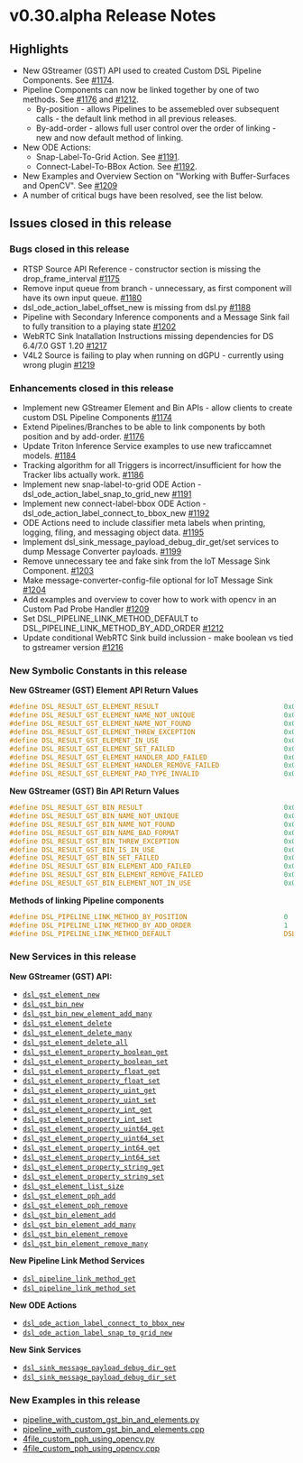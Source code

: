 # v0.30.alpha Release Notes
## Highlights
* New GStreamer (GST) API used to created Custom DSL Pipeline Components. See [#1174](https://github.com/prominenceai/deepstream-services-library/issues/1174).
* Pipeline Components can now be linked together by one of two methods. See [#1176](https://github.com/prominenceai/deepstream-services-library/issues/1176) and [#1212](https://github.com/prominenceai/deepstream-services-library/issues/1212).
   * By-position - allows Pipelines to be assemebled over subsequent calls - the default link method in all previous releases.
   * By-add-order - allows full user control over the order of linking - new and now default method of linking.
* New ODE Actions:
   * Snap-Label-To-Grid Action. See [#1191](https://github.com/prominenceai/deepstream-services-library/issues/1191).
   * Connect-Label-To-BBox Action. See [#1192](https://github.com/prominenceai/deepstream-services-library/issues/1191).
* New Examples and Overview Section on "Working with Buffer-Surfaces and OpenCV". See [#1209](https://github.com/prominenceai/deepstream-services-library/issues/1209)
* A number of critical bugs have been resolved, see the list below. 

## Issues closed in this release
### Bugs closed in this release
* RTSP Source API Reference - constructor section is missing the drop_frame_interval [#1175](https://github.com/prominenceai/deepstream-services-library/issues/1175)
* Remove input queue from branch - unnecessary, as first component will have its own input queue. [#1180](https://github.com/prominenceai/deepstream-services-library/issues/1180)
* dsl_ode_action_label_offset_new is missing from dsl.py [#1188](https://github.com/prominenceai/deepstream-services-library/issues/1188)
* Pipeline with Secondary Inference components and a Message Sink fail to fully transition to a playing state [#1202](https://github.com/prominenceai/deepstream-services-library/issues/1202)
* WebRTC Sink Inatallation Instructions missing dependencies for DS 6.4/7.0 GST 1.20 [#1217](https://github.com/prominenceai/deepstream-services-library/issues/1217)
* V4L2 Source is failing to play when running on dGPU - currently using wrong plugin [#1219](https://github.com/prominenceai/deepstream-services-library/issues/1219)

### Enhancements closed in this release
* Implement new GStreamer Element and Bin APIs - allow clients to create custom DSL Pipeline Components [#1174](https://github.com/prominenceai/deepstream-services-library/issues/1174)
* Extend Pipelines/Branches to be able to link components by both position and by add-order. [#1176](https://github.com/prominenceai/deepstream-services-library/issues/1176)
* Update Triton Inference Service examples to use new traficcamnet models. [#1184](https://github.com/prominenceai/deepstream-services-library/issues/1176)
* Tracking algorithm for all Triggers is incorrect/insufficient for how the Tracker libs actually work. [#1186](https://github.com/prominenceai/deepstream-services-library/issues/1176)
* Implement new snap-label-to-grid ODE Action - dsl_ode_action_label_snap_to_grid_new [#1191](https://github.com/prominenceai/deepstream-services-library/issues/1191)
* Implement new connect-label-bbox ODE Action - dsl_ode_action_label_connect_to_bbox_new [#1192](https://github.com/prominenceai/deepstream-services-library/issues/1191)
* ODE Actions need to include classifier meta labels when printing, logging, filing, and messaging object data. [#1195](https://github.com/prominenceai/deepstream-services-library/issues/1195)
* Implement dsl_sink_message_payload_debug_dir_get/set services to dump Message Converter payloads. [#1199](https://github.com/prominenceai/deepstream-services-library/issues/1199)
* Remove unnecessary tee and fake sink from the IoT Message Sink Component. [#1203](https://github.com/prominenceai/deepstream-services-library/issues/1203)
* Make message-converter-config-file optional for IoT Message Sink [#1204](https://github.com/prominenceai/deepstream-services-library/issues/1204)
* Add examples and overview to cover how to work with opencv in an Custom Pad Probe Handler [#1209](https://github.com/prominenceai/deepstream-services-library/issues/1209)
* Set DSL_PIPELINE_LINK_METHOD_DEFAULT to DSL_PIPELINE_LINK_METHOD_BY_ADD_ORDER [#1212](https://github.com/prominenceai/deepstream-services-library/issues/1212)
* Update conditional WebRTC Sink build inclussion - make boolean vs tied to gstreamer version [#1216](https://github.com/prominenceai/deepstream-services-library/issues/1216)

### New Symbolic Constants in this release
**New GStreamer (GST) Element API Return Values**
```c
#define DSL_RESULT_GST_ELEMENT_RESULT                               0x00D00000
#define DSL_RESULT_GST_ELEMENT_NAME_NOT_UNIQUE                      0x00D00001
#define DSL_RESULT_GST_ELEMENT_NAME_NOT_FOUND                       0x00D00002
#define DSL_RESULT_GST_ELEMENT_THREW_EXCEPTION                      0x00D00003
#define DSL_RESULT_GST_ELEMENT_IN_USE                               0x00D00004
#define DSL_RESULT_GST_ELEMENT_SET_FAILED                           0x00D00005
#define DSL_RESULT_GST_ELEMENT_HANDLER_ADD_FAILED                   0x00D00006
#define DSL_RESULT_GST_ELEMENT_HANDLER_REMOVE_FAILED                0x00D00007
#define DSL_RESULT_GST_ELEMENT_PAD_TYPE_INVALID                     0x00D00008
```
**New GStreamer (GST) Bin API Return Values**
```c
#define DSL_RESULT_GST_BIN_RESULT                                   0x00E00000
#define DSL_RESULT_GST_BIN_NAME_NOT_UNIQUE                          0x00E00001
#define DSL_RESULT_GST_BIN_NAME_NOT_FOUND                           0x00E00002
#define DSL_RESULT_GST_BIN_NAME_BAD_FORMAT                          0x00E00003
#define DSL_RESULT_GST_BIN_THREW_EXCEPTION                          0x00E00004
#define DSL_RESULT_GST_BIN_IS_IN_USE                                0x00E00005
#define DSL_RESULT_GST_BIN_SET_FAILED                               0x00E00006
#define DSL_RESULT_GST_BIN_ELEMENT_ADD_FAILED                       0x00E00007
#define DSL_RESULT_GST_BIN_ELEMENT_REMOVE_FAILED                    0x00E00008
#define DSL_RESULT_GST_BIN_ELEMENT_NOT_IN_USE                       0x00E00009
```

**Methods of linking Pipeline components**
```c
#define DSL_PIPELINE_LINK_METHOD_BY_POSITION                        0
#define DSL_PIPELINE_LINK_METHOD_BY_ADD_ORDER                       1
#define DSL_PIPELINE_LINK_METHOD_DEFAULT                            DSL_PIPELINE_LINK_METHOD_BY_ADD_ORDER
```

### New Services in this release
**New GStreamer (GST) API:**
* [`dsl_gst_element_new`](/docs/api-gst.md#dsl_gst_element_new)
* [`dsl_gst_bin_new`](docs/api-gst.md#dsl_gst_bin_new)
* [`dsl_gst_bin_new_element_add_many`](docs/api-gst.md#dsl_gst_bin_new_element_add_many)
* [`dsl_gst_element_delete`](docs/api-gst.md#dsl_gst_element_delete)
* [`dsl_gst_element_delete_many`](docs/api-gst.md#dsl_gst_element_delete_many)
* [`dsl_gst_element_delete_all`](docs/api-gst.md#dsl_gst_element_delete_all)
* [`dsl_gst_element_property_boolean_get`](/docs/api-gst.md#dsl_gst_element_property_boolean_get)
* [`dsl_gst_element_property_boolean_set`](/docs/api-gst.md#dsl_gst_element_property_boolean_set)
* [`dsl_gst_element_property_float_get`](/docs/api-gst.md#dsl_gst_element_property_float_get)
* [`dsl_gst_element_property_float_set`](/docs/api-gst.md#dsl_gst_element_property_float_set)
* [`dsl_gst_element_property_uint_get`](/docs/api-gst.md#dsl_gst_element_property_uint_get)
* [`dsl_gst_element_property_uint_set`](/docs/api-gst.md#dsl_gst_element_property_uint_set)
* [`dsl_gst_element_property_int_get`](/docs/api-gst.md#dsl_gst_element_property_int_get)
* [`dsl_gst_element_property_int_set`](/docs/api-gst.md#dsl_gst_element_property_int_set)
* [`dsl_gst_element_property_uint64_get`](/docs/api-gst.md#dsl_gst_element_property_uint64_get)
* [`dsl_gst_element_property_uint64_set`](/docs/api-gst.md#dsl_gst_element_property_uint64_set)
* [`dsl_gst_element_property_int64_get`](/docs/api-gst.md#dsl_gst_element_property_int64_get)
* [`dsl_gst_element_property_int64_set`](/docs/api-gst.md#dsl_gst_element_property_int64_set)
* [`dsl_gst_element_property_string_get`](/docs/api-gst.md#dsl_gst_element_property_string_get)
* [`dsl_gst_element_property_string_set`](/docs/api-gst.md#dsl_gst_element_property_string_set)
* [`dsl_gst_element_list_size`](/docs/api-gst.md#dsl_gst_element_list_size)
* [`dsl_gst_element_pph_add`](/docs/api-gst.md#dsl_gst_element_pph_add)
* [`dsl_gst_element_pph_remove`](/docs/api-gst.md#dsl_gst_element_pph_remove)
* [`dsl_gst_bin_element_add`](/docs/api-gst.md#dsl_gst_bin_element_add)
* [`dsl_gst_bin_element_add_many`](/docs/api-gst.md#dsl_gst_bin_element_add_many)
* [`dsl_gst_bin_element_remove`](/docs/api-gst.md#dsl_gst_bin_element_remove)
* [`dsl_gst_bin_element_remove_many`](/docs/api-gst.md#dsl_gst_bin_element_remove_many)

**New Pipeline Link Method Services**
* [`dsl_pipeline_link_method_get`](/docs/api-pipeline.md#dsl_pipeline_link_method_get)
* [`dsl_pipeline_link_method_set`](/docs/api-pipeline.md#dsl_pipeline_link_method_set)

**New ODE Actions**
* [`dsl_ode_action_label_connect_to_bbox_new`](/docs/api-ode-action.md#dsl_ode_action_label_connect_to_bbox_new)
* [`dsl_ode_action_label_snap_to_grid_new`](/docs/api-ode-action.md#dsl_ode_action_label_snap_to_grid_new)

**New Sink Services**
* [`dsl_sink_message_payload_debug_dir_get`](/docs/api-sink.md#dsl_sink_message_payload_debug_dir_get)
* [`dsl_sink_message_payload_debug_dir_set`](/docs/api-sink.md#dsl_sink_message_payload_debug_dir_set)

### New Examples in this release
* [pipeline_with_custom_gst_bin_and_elements.py](/examples/python/pipeline_with_custom_gst_bin_and_elements.py)
* [pipeline_with_custom_gst_bin_and_elements.cpp](/examples/python/pipeline_with_custom_gst_bin_and_elements.cpp)
* [4file_custom_pph_using_opencv.py](/examples/python/4file_custom_pph_using_opencv.py)
* [4file_custom_pph_using_opencv.cpp](/examples/python/4file_custom_pph_using_opencv.cpp)

